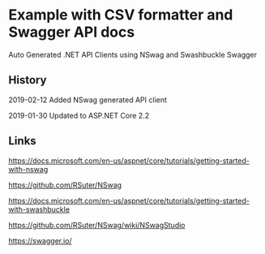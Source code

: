 # Example with CSV formatter and Swagger API docs

Auto Generated .NET API Clients using NSwag and Swashbuckle Swagger


## History

2019-02-12 Added NSwag generated API client

2019-01-30 Updated to ASP.NET Core 2.2

## Links

https://docs.microsoft.com/en-us/aspnet/core/tutorials/getting-started-with-nswag

https://github.com/RSuter/NSwag

https://docs.microsoft.com/en-us/aspnet/core/tutorials/getting-started-with-swashbuckle

https://github.com/RSuter/NSwag/wiki/NSwagStudio

https://swagger.io/
